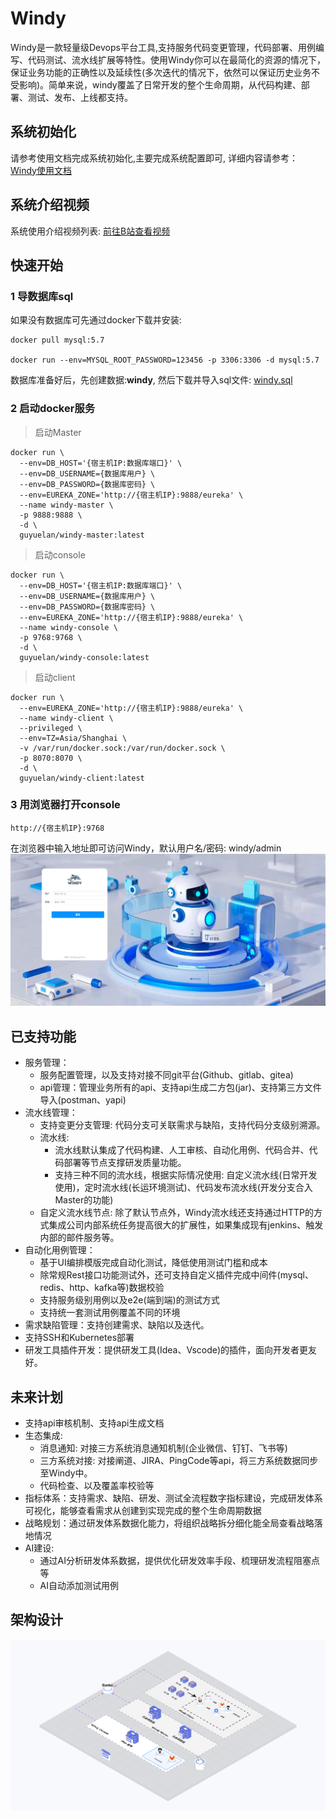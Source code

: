 
# **Windy**

Windy是一款轻量级Devops平台工具,支持服务代码变更管理，代码部署、用例编写、代码测试、流水线扩展等特性。使用Windy你可以在最简化的资源的情况下，保证业务功能的正确性以及延续性(多次迭代的情况下，依然可以保证历史业务不受影响)。简单来说，windy覆盖了日常开发的整个生命周期，从代码构建、部署、测试、发布、上线都支持。

## 系统初始化
请参考使用文档完成系统初始化,主要完成系统配置即可, 详细内容请参考： [Windy使用文档](https://github.com/zhijianfree/Windy/wiki/Windy-%E4%BD%BF%E7%94%A8%E6%96%87%E6%A1%A3)

## 系统介绍视频
系统使用介绍视频列表: [前往B站查看视频](https://b23.tv/VfmGbSO)

## 快速开始
### 1 导数据库sql
如果没有数据库可先通过docker下载并安装:
```shell
docker pull mysql:5.7

docker run --env=MYSQL_ROOT_PASSWORD=123456 -p 3306:3306 -d mysql:5.7
```
数据库准备好后，先创建数据:**windy**, 然后下载并导入sql文件:
[windy.sql](https://github.com/zhijianfree/Windy/blob/master/windy-starter/src/main/resources/sql/windy.sql)
### 2 启动docker服务
> 启动Master
```shell
docker run \
  --env=DB_HOST='{宿主机IP:数据库端口}' \
  --env=DB_USERNAME={数据库用户} \
  --env=DB_PASSWORD={数据库密码} \
  --env=EUREKA_ZONE='http://{宿主机IP}:9888/eureka' \
  --name windy-master \
  -p 9888:9888 \
  -d \
  guyuelan/windy-master:latest
```
> 启动console
```shell
docker run \
  --env=DB_HOST='{宿主机IP:数据库端口}' \
  --env=DB_USERNAME={数据库用户} \
  --env=DB_PASSWORD={数据库密码} \
  --env=EUREKA_ZONE='http://{宿主机IP}:9888/eureka' \
  --name windy-console \
  -p 9768:9768 \
  -d \
  guyuelan/windy-console:latest
```
> 启动client
```shell
docker run \
  --env=EUREKA_ZONE='http://{宿主机IP}:9888/eureka' \
  --name windy-client \
  --privileged \
  --env=TZ=Asia/Shanghai \
  -v /var/run/docker.sock:/var/run/docker.sock \ 
  -p 8070:8070 \
  -d \
  guyuelan/windy-client:latest
```
### 3 用浏览器打开console
```
http://{宿主机IP}:9768
```
在浏览器中输入地址即可访问Windy，默认用户名/密码: windy/admin
![登录页](./doc/images/login.png)

## 已支持功能
- 服务管理：
  - 服务配置管理，以及支持对接不同git平台(Github、gitlab、gitea)
  - api管理：管理业务所有的api、支持api生成二方包(jar)、支持第三方文件导入(postman、yapi)
- 流水线管理：
  - 支持变更分支管理: 代码分支可关联需求与缺陷，支持代码分支级别溯源。
  - 流水线:
    - 流水线默认集成了代码构建、人工审核、自动化用例、代码合并、代码部署等节点支撑研发质量功能。
    - 支持三种不同的流水线，根据实际情况使用: 自定义流水线(日常开发使用)，定时流水线(长运环境测试)、代码发布流水线(开发分支合入Master的功能)
  - 自定义流水线节点: 除了默认节点外，Windy流水线还支持通过HTTP的方式集成公司内部系统任务提高很大的扩展性，如果集成现有jenkins、触发内部的邮件服务等。
- 自动化用例管理：
  - 基于UI编排模版完成自动化测试，降低使用测试门槛和成本
  - 除常规Rest接口功能测试外，还可支持自定义插件完成中间件(mysql、redis、http、kafka等)数据校验
  - 支持服务级别用例以及e2e(端到端)的测试方式
  - 支持统一套测试用例覆盖不同的环境
- 需求缺陷管理：支持创建需求、缺陷以及迭代。
- 支持SSH和Kubernetes部署
- 研发工具插件开发：提供研发工具(Idea、Vscode)的插件，面向开发者更友好。

## 未来计划
- 支持api审核机制、支持api生成文档
- 生态集成:
    - 消息通知: 对接三方系统消息通知机制(企业微信、钉钉、飞书等)
    - 三方系统对接: 对接阐道、JIRA、PingCode等api，将三方系统数据同步至Windy中。
    - 代码检查、以及覆盖率校验等
- 指标体系：支持需求、缺陷、研发、测试全流程数字指标建设，完成研发体系可视化，能够查看需求从创建到实现完成的整个生命周期数据
- 战略规划：通过研发体系数据化能力，将组织战略拆分细化能全局查看战略落地情况
- AI建设:
    - 通过AI分析研发体系数据，提供优化研发效率手段、梳理研发流程阻塞点等
    - AI自动添加测试用例

## 架构设计
![整体设计](./doc/images/design.png)

